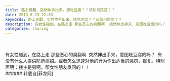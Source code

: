 ```yaml
---
title: 路上臭翻，突然伸手出来，想吃豆腐？？该如何防范？？
date: 2013-6-23 22:33
keywords: 路上臭翻，突然伸手出来，想吃豆腐？？该如何防范？？
description: 有女性碰到，在路上走 那些恶心的臭翻啊  突然伸出手来，意图吃豆腐的吗？  有没有什么人提供防范高招。或者怎么迅速对他的行为作出适当的惩罚，报复。特别声明：楼主是男啊。帮女性朋友发问的！！
categories: sharing
---
```

<td class="t_f" id="postmessage_7931">

<br/>
<br/>
有女性碰到，在路上走 那些恶心的臭翻啊  突然伸出手来，意图吃豆腐的吗？  有没有什么人提供防范高招。或者怎么迅速对他的行为作出适当的惩罚，报复。特别声明：楼主是男啊。帮女性朋友发问的！！<img alt="" border="0" onclick="" onmouseover="" smilieid="86" src="static/image/smiley/qiubilong/5.gif"/><img alt="" border="0" onclick="" onmouseover="" smilieid="86" src="static/image/smiley/qiubilong/5.gif"/><img alt="" border="0" onclick="" onmouseover="" smilieid="86" src="static/image/smiley/qiubilong/5.gif"/><br/>
</td>
###### 转载自[菲龙网]
